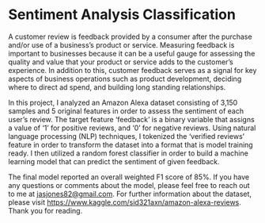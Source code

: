 # Sentiment Analysis Classification

A customer review is feedback provided by a consumer after the purchase and/or use of a business’s product or service. Measuring feedback is important to businesses because it can be a useful gauge for assessing the quality and value that your product or service adds to the customer’s experience. In addition to this, customer feedback serves as a signal for key aspects of business operations such as product development, deciding where to direct ad spend, and building long standing relationships. 

In this project, I analyzed an Amazon Alexa dataset consisting of 3,150 samples and 5 original features in order to assess the sentiment of each user’s review. The target feature ‘feedback’ is a binary variable that assigns a value of ‘1’ for positive reviews, and ‘0’ for negative reviews. Using natural language processing (NLP) techniques, I tokenized the ‘verified reviews’ feature in order to transform the dataset into a format that is model training ready. I then utilized a random forest classifier in order to build a machine learning model that can predict the sentiment of given feedback. 

The final model reported an overall weighted F1 score of 85%. If you have any questions or comments about the model, please feel free to reach out to me at jasjones82@gmail.com. For further information about the dataset, please visit https://www.kaggle.com/sid321axn/amazon-alexa-reviews. Thank you for reading.

